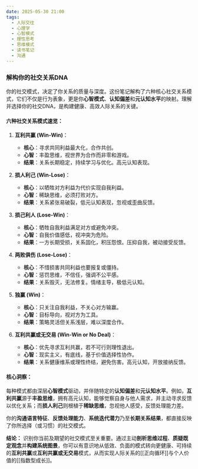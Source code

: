 ```yaml
---
date: 2025-05-30 21:00
tags:
  - 人际交往
  - 心理学
  - 心智模式
  - 理性思考
  - 思维模式
  - 读书笔记
  - 沟通
---
```



### 解构你的社交关系DNA

你的社交模式，决定了你关系的质量与深度。这份笔记解构了六种核心社交关系模式，它们不仅是行为表象，更是你**心智模式**、**认知偏差**和**元认知水平**的映射。理解并选择你的社交DNA，是构建健康、高效人际关系的关键。

#### 六种社交关系模式速览：

1.  **互利共赢 (Win-Win)**：
    *   **核心**：寻求共同利益最大化，合作共创。
    *   **心智**：丰盈思维，视世界为合作而非零和游戏。
    *   **结果**：关系长期稳定，持续学习与优化。高元认知表现。

2.  **损人利己 (Win-Lose)**：
    *   **核心**：以牺牲对方利益为代价实现自我利益。
    *   **心智**：稀缺思维，必须打败对方。
    *   **结果**：关系紧张易破裂，低元认知表现，忽视或歪曲反馈。

3.  **损己利人 (Lose-Win)**：
    *   **核心**：牺牲自我利益满足对方或避免冲突。
    *   **心智**：自我价值感低，视冲突为危险。
    *   **结果**：一方长期受损，关系固化，积压怨恨。压抑自我，被动接受反馈。

4.  **两败俱伤 (Lose-Lose)**：
    *   **核心**：不惜损害共同利益也要报复或僵持。
    *   **心智**：惩罚思维，不信任，强调不公平感。
    *   **结果**：关系毁灭，无法修复。情绪主导，极低元认知。

5.  **独赢 (Win)**：
    *   **核心**：只关注自我利益，不关心对方输赢。
    *   **心智**：目标导向，视对方为工具。
    *   **结果**：策略灵活但关系浅层，难以深度合作。

6.  **互利共赢或无交易 (Win-Win or No Deal)**：
    *   **核心**：优先寻求互利共赢，若不可行则理性退出。
    *   **心智**：现实主义，有底线，基于价值选择性协作。
    *   **结果**：关系健康维系或理性终结，避免伤害。高元认知，开放接纳反馈。

#### 核心洞察：

每种模式都由深层**心智模式**驱动，并伴随特定的**认知偏差**和**元认知水平**。例如，**互利共赢**源于**丰盈思维**，拥有高元认知，能够觉察自身与他人需求，并主动寻求反馈以优化关系；而**损人利己**则根植于**稀缺思维**，忽视他人感受，反馈处理能力差。

你的**沟通语言特征**、**反馈处理能力**、**系统迭代潜力**乃至**长期关系结果**，都直接反映了你所选择（或习惯）的社交模式。

**结论：** 识别你当前及期望的社交模式至关重要。通过主动**剖析思维过程**、**质疑既定观念**并**构建系统图景**，你可以有意识地从低效、负面的模式转向更健康、可持续的**互利共赢**或**互利共赢或无交易**模式，从而实现人际关系的[[正向循环]]与个人价值的[[指数型成长]]。